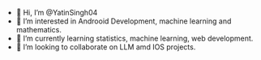 - 👋 Hi, I’m @YatinSingh04
- 👀 I’m interested in Androoid Development, machine learning and mathematics.
- 🌱 I’m currently learning statistics, machine learning, web development.
- 💞️ I’m looking to collaborate on LLM amd IOS projects.


<!---
YatinSingh04/YatinSingh04 is a ✨ special ✨ repository because its `README.md` (this file) appears on your GitHub profile.
You can click the Preview link to take a look at your changes.
--->

